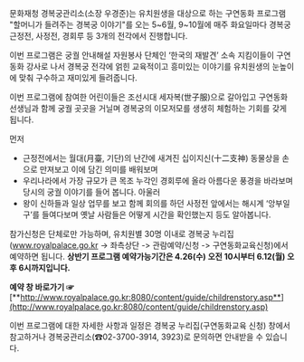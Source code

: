 문화재청 경복궁관리소(소장 우경준)는 유치원생을 대상으로 하는 구연동화 프로그램 "할머니가 들려주는 경복궁 이야기"를 오는 5~6월, 9~10월에 매주 화요일마다 경복궁 근정전, 사정전, 경회루 등 3개의 전각에서 진행합니다.

이번 프로그램은 궁궐 안내해설 자원봉사 단체인 ‘한국의 재발견’ 소속 지킴이들이 구연동화 강사로 나서 경복궁 전각에 얽힌 교육적이고 흥미있는 이야기를 유치원생의 눈높이에 맞춰 구수하고 재미있게 들려줍니다.

이번 프로그램에 참여한 어린이들은 조선시대 세자복(世子服)으로 갈아입고 구연동화 선생님과 함께 궁궐 곳곳을 거닐며 경복궁의 이모저모를 생생히 체험하는 기회를 갖게 됩니다.

먼저
- 근정전에서는 월대(月臺, 기단)의 난간에 새겨진 십이지신(十二支神) 동물상을 손으로 만져보고 이에 담긴 의미를 배워보며
- 우리나라에서 가장 규모가 큰 목조 누각인 경회루에 올라 아름다운 풍경을 바라보며 당시의 궁궐 이야기를 들어 봅니다. 아울러
- 왕이 신하들과 일상 업무를 보고 함께 회의를 하던 사정전 앞에서는 해시계 ‘앙부일구’를 들여다보며 옛날 사람들은 어떻게 시간을 확인했는지 등도 알아봅니다.

참가신청은 단체로만 가능하며, 유치원별 30명 이내로 경복궁 누리집(www.royalpalace.go.kr -> ﻿좌측상단 -> 관람예약/신청 -> 구연동화교육신청)에서 예약하면 됩니다. **상반기 프로그램 예약가능기간은 4.26(수) 오전 10시부터 6.12(월) 오후 6시까지입니다.﻿**

**예약 창 바로가기 ☞** [**http://www.royalpalace.go.kr:8080/content/guide/childrenstory.asp**](http://www.royalpalace.go.kr:8080/content/guide/childrenstory.asp)

이번 프로그램에 대한 자세한 사항과 일정은 경복궁 누리집(구연동화교육 신청) 창에서 참고하거나 경복궁관리소(☎02-3700-3914, 3923)로 문의하면 안내받을 수 있습니다.